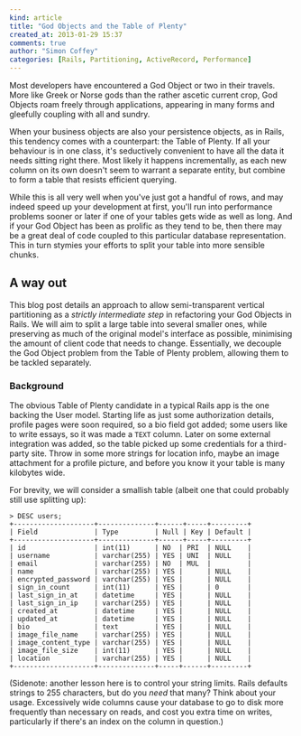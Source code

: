 ```yaml
---
kind: article
title: "God Objects and the Table of Plenty"
created_at: 2013-01-29 15:37
comments: true
author: "Simon Coffey"
categories: [Rails, Partitioning, ActiveRecord, Performance]
---
```


Most developers have encountered a God Object or two in their travels.
More like Greek or Norse gods than the rather ascetic current crop, God
Objects roam freely through applications, appearing in many forms and
gleefully coupling with all and sundry.

When your business objects are also your persistence objects, as in
Rails, this tendency comes with a counterpart: the Table of Plenty.
If all your behaviour is in one class, it's seductively convenient to
have all the data it needs sitting right there. Most likely it happens
incrementally, as each new column on its own doesn't seem to warrant
a separate entity, but combine to form a table that resists efficient
querying.

While this is all very well when you've just got a handful of rows,
and may indeed speed up your development at first, you'll run into
performance problems sooner or later if one of your tables gets wide as
well as long. And if your God Object has been as prolific as they tend
to be, then there may be a great deal of code coupled to this particular
database representation. This in turn stymies your efforts to split your
table into more sensible chunks.

## A way out

This blog post details an approach to allow semi-transparent vertical
partitioning as a *strictly intermediate step* in refactoring your
God Objects in Rails. We will aim to split a large table into several
smaller ones, while preserving as much of the original model's interface
as possible, minimising the amount of client code that needs to change.
Essentially, we decouple the God Object problem from the Table of Plenty
problem, allowing them to be tackled separately.

<!--more-->

### Background

The obvious Table of Plenty candidate in a typical Rails app is the
one backing the User model. Starting life as just some authorization
details, profile pages were soon required, so a bio field got added;
some users like to write essays, so it was made a `TEXT` column. Later
on some external integration was added, so the table picked up some
credentials for a third-party site. Throw in some more strings for
location info, maybe an image attachment for a profile picture, and
before you know it your table is many kilobytes wide.

For brevity, we will consider a smallish table (albeit one that could
probably still use splitting up):

~~~
> DESC users;
+--------------------+--------------+------+-----+---------+
| Field              | Type         | Null | Key | Default |
+--------------------+--------------+------+-----+---------+
| id                 | int(11)      | NO  | PRI  | NULL    |
| username           | varchar(255) | YES | UNI  | NULL    |
| email              | varchar(255) | NO  | MUL  |         |
| name               | varchar(255) | YES |      | NULL    |
| encrypted_password | varchar(255) | YES |      | NULL    |
| sign_in_count      | int(11)      | YES |      | 0       |
| last_sign_in_at    | datetime     | YES |      | NULL    |
| last_sign_in_ip    | varchar(255) | YES |      | NULL    |
| created_at         | datetime     | YES |      | NULL    |
| updated_at         | datetime     | YES |      | NULL    |
| bio                | text         | YES |      | NULL    |
| image_file_name    | varchar(255) | YES |      | NULL    |
| image_content_type | varchar(255) | YES |      | NULL    |
| image_file_size    | int(11)      | YES |      | NULL    |
| location           | varchar(255) | YES |      | NULL    |
+--------------------+--------------+-----+------+---------+
~~~

(Sidenote: another lesson here is to control your string limits. Rails
defaults strings to 255 characters, but do you *need* that many? Think
about your usage. Excessively wide columns cause your database to go to
disk more frequently than necessary on reads, and cost you extra time on
writes, particularly if there's an index on the column in question.)


